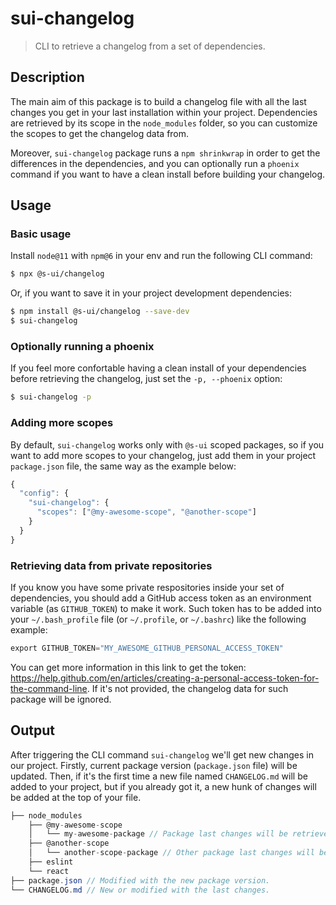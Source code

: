 # sui-changelog

> CLI to retrieve a changelog from a set of dependencies.

## Description

The main aim of this package is to build a changelog file with all the last changes you get in your last installation within your project. Dependencies are retrieved by its scope in the `node_modules` folder, so you can customize the scopes to get the changelog data from.

Moreover, `sui-changelog` package runs a `npm shrinkwrap` in order to get the differences in the dependencies, and you can optionally run a `phoenix` command if you want to have a clean install before building your changelog.

## Usage

### Basic usage

Install `node@11` with `npm@6` in your env and run the following CLI command:

```sh
$ npx @s-ui/changelog
```

Or, if you want to save it in your project development dependencies:

```sh
$ npm install @s-ui/changelog --save-dev
$ sui-changelog
```

### Optionally running a phoenix

If you feel more confortable having a clean install of your dependencies before retrieving the changelog, just set the `-p, --phoenix` option:

```sh
$ sui-changelog -p
```

### Adding more scopes

By default, `sui-changelog` works only with `@s-ui` scoped packages, so if you want to add more scopes to your changelog, just add them in your project `package.json` file, the same way as the example below:

```js
{
  "config": {
    "sui-changelog": {
      "scopes": ["@my-awesome-scope", "@another-scope"]
    }
  }
}
```

### Retrieving data from private repositories

If you know you have some private respositories inside your set of dependencies, you should add a GitHub access token as an environment variable (as `GITHUB_TOKEN`) to make it work. Such token has to be added into your `~/.bash_profile` file (or `~/.profile`, or `~/.bashrc`) like the following example:

```cs
export GITHUB_TOKEN="MY_AWESOME_GITHUB_PERSONAL_ACCESS_TOKEN"
```

You can get more information in this link to get the token: https://help.github.com/en/articles/creating-a-personal-access-token-for-the-command-line. If it's not provided, the changelog data for such package will be ignored.

## Output

After triggering the CLI command `sui-changelog` we'll get new changes in our project. Firstly, current package version (`package.json` file) will be updated. Then, if it's the first time a new file named `CHANGELOG.md` will be added to your project, but if you already got it, a new hunk of changes will be added at the top of your file.

```cs
├── node_modules
    ├── @my-awesome-scope
    │   └── my-awesome-package // Package last changes will be retrieved from.
    ├── @another-scope
    │   └── another-scope-package // Other package last changes will be retrieved from.
    ├── eslint
    └── react
├── package.json // Modified with the new package version.
└── CHANGELOG.md // New or modified with the last changes.
```
